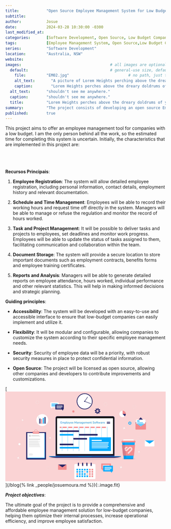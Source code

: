 ```yaml
---
title:            "Open Source Employee Management System for Low Budget Companies"
subtitle:       
author:           Josue
date:             2024-03-28 10:30:00 -0300
last_modified_at: 
categories:       [Software Development, Open Source, Low Budget Companies]
tags:             [Employee Management System, Open Source,Low Budget Companies]
series:           "Software Development"
location:         "Australia, NSW"
website:          
images:                                       # all images are optional; banner and either default or thumbnail are recommended
  default:                                    # general-use size, default for lists if no thumbnail
    file:         "EM02.jpg"                          # no path, just the filename (e.g., "my great image.png")
    alt_text:       "A picture of Lorem Heights perching above the dreary doldrums of yesteryear." # for screen readers
    caption:        "Lorem Heights perches above the dreary doldrums of yesteryear."
  alt_text:       "shouldn't see me anywhere."
  caption:        "shouldn't see me anywhere."
  title:          "Lorem Heights perches above the dreary doldrums of yesteryear."
summary:          "The project consists of developing an open source Employee Management System, specifically designed to meet the needs of low-budget companies. The goal is to provide an affordable and effective tool for companies that do not have the financial resources to invest in commercial employee management solutions."  # summaries are used on list (index) pages rather than excerts, so that authors have more control over the lead-in
published:        true
---
```


This project aims to offer an employee management tool for companies with a low budget. I am the only person behind all the work, so the estimated time for completing this system is uncertain. Initially, the characteristics that are implemented in this project are:
<br/><br/><br/><br/><br/>
**Recursos Principais**:

1. **Employee Registration**: The system will allow detailed employee registration, including personal information, contact details, employment history and relevant documentation.

2. **Schedule and Time Management**: Employees will be able to record their working hours and request time off directly in the system. Managers will be able to manage or refuse the regulation and monitor the record of hours worked.

3. **Task and Project Management**: It will be possible to deliver tasks and projects to employees, set deadlines and monitor work progress. Employees will be able to update the status of tasks assigned to them, facilitating communication and collaboration within the team.

4. **Document Storage**: The system will provide a secure location to store important documents such as employment contracts, benefits forms and employee training certificates.

5. **Reports and Analysis**: Managers will be able to generate detailed reports on employee attendance, hours worked, individual performance and other relevant statistics. This will help in making informed decisions and strategic planning.


**Guiding principles**:

- **Accessibility**: The system will be developed with an easy-to-use and accessible interface to ensure that low-budget companies can easily implement and utilize it.

- **Flexibility**: It will be modular and configurable, allowing companies to customize the system according to their specific employee management needs.

- **Security**: Security of employee data will be a priority, with robust security measures in place to protect confidential information.

- **Open Source**: The project will be licensed as open source, allowing other companies and developers to contribute improvements and customizations.


[![Picture to illustrate the improvement of a workplace after the Employee Management System implantation](/assets/images/EM03.png "Picture to illustrate the improvement of a workplace after the Employee Management System implantation")](/blog{% link _people/josuemoura.md %}){:.image.fit}


***Project objectives***:

The ultimate goal of the project is to provide a comprehensive and affordable employee management solution for low-budget companies, helping them optimize their internal processes, increase operational efficiency, and improve employee satisfaction.